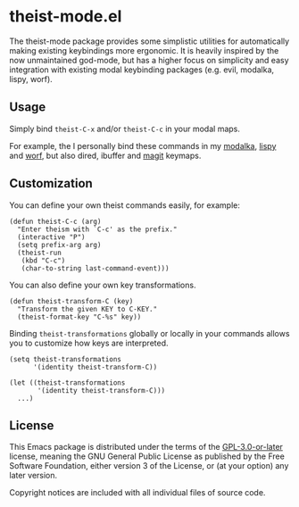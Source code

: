 # theist-mode.el

The theist-mode package provides some simplistic utilities for automatically making existing keybindings more ergonomic.
It is heavily inspired by the now unmaintained god-mode, but has a higher focus on simplicity and easy integration with existing modal keybinding packages (e.g. evil, modalka, lispy, worf).

## Usage

Simply bind `theist-C-x` and/or `theist-C-c` in your modal maps.

For example, the I personally bind these commands in my [modalka](https://github.com/mrkkrp/modalka), [lispy](https://github.com/abo-abo/lispy) and [worf](https://github.com/abo-abo/worf), but also dired, ibuffer and [magit](https://github.com/magit/magit) keymaps.

## Customization

You can define your own theist commands easily, for example:

```emacs-lisp
(defun theist-C-c (arg)
  "Enter theism with `C-c' as the prefix."
  (interactive "P")
  (setq prefix-arg arg)
  (theist-run
   (kbd "C-c")
   (char-to-string last-command-event)))
```

You can also define your own key transformations.

```emacs-lisp
(defun theist-transform-C (key)
  "Transform the given KEY to C-KEY."
  (theist-format-key "C-%s" key))
```

Binding `theist-transformations` globally or locally in your commands allows you to customize how keys are interpreted.

```emacs-lisp
(setq theist-transformations
      '(identity theist-transform-C))

(let ((theist-transformations
       '(identity theist-transform-C)))
  ...)
```

## License

This Emacs package is distributed under the terms of the [GPL-3.0-or-later](LICENSE) license, meaning the GNU General Public License as published by the Free Software Foundation, either version 3 of the License, or (at your option) any later version.

Copyright notices are included with all individual files of source code.
